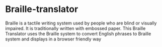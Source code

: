 # Braille-translator
Braille is a tactile writing system used by people who are blind or visually impaired. It is traditionally written with embossed paper. This Braille Translator uses the Braille  system to convert English phrases to Braille system and displays in a browser friendly way
